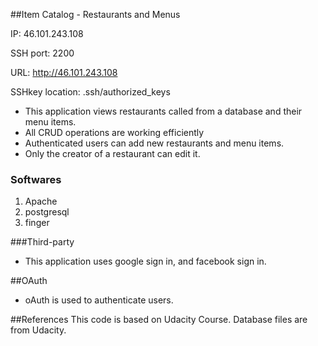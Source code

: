 ##Item Catalog - Restaurants and Menus

IP: 46.101.243.108


SSH port: 2200

URL: http://46.101.243.108


SSHkey location: .ssh/authorized_keys





* This application views restaurants called from a database and their menu items.
* All CRUD operations are working efficiently
* Authenticated users can add new restaurants and menu items.
* Only the creator of a restaurant can edit it.

### Softwares
1. Apache
2. postgresql
3. finger


###Third-party
* This application uses google sign in, and facebook sign in.


##OAuth
* oAuth is used to authenticate users.

##References
This code is based on Udacity Course.
Database files are from Udacity.
